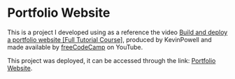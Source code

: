# Portfolio Website

This is a project I developed using as a reference the video [Build and deploy a portfolio website [Full Tutorial Course]](https://www.youtube.com/watch?v=_xkSvufmjEs), produced by KevinPowell and made available by [freeCodeCamp](https://www.freecodecamp.org) on YouTube.

This project was deployed, it can be accessed through the link: [Portfolio Website](https://azrmicael.github.io/free-code-camp/).
